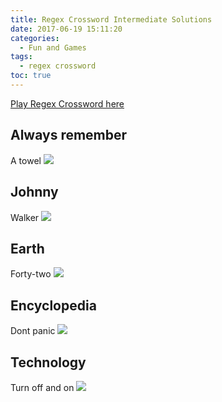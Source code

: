 ```yaml
---
title: Regex Crossword Intermediate Solutions
date: 2017-06-19 15:11:20
categories:
  - Fun and Games
tags:
  - regex crossword
toc: true
---
```


[Play Regex Crossword here](https://www.regexcrossword.com)

<!--more-->

## Always remember
A towel
![](/images/regex/int1.JPG)

## Johnny
Walker
![](/images/regex/int2.JPG)

## Earth
Forty-two
![](/images/regex/int3.JPG)

## Encyclopedia
Dont panic
![](/images/regex/int4.JPG)

## Technology
Turn off and on
![](/images/regex/int5.JPG)
